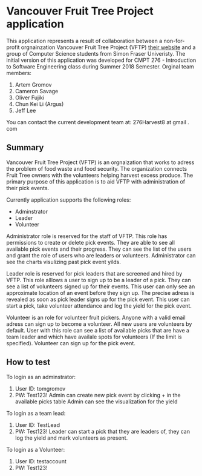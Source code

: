 # Vancouver Fruit Tree Project application #

This application represents a result of collaboration between a non-for-profit orgnainzation Vancouver Fruit Tree Project (VFTP) [their website](https://vancouverfruittree.com) and a group of Computer Science students from Simon Fraser Univeristy. The initial version of this application was developed for CMPT 276 - Introduction to Software Engineering class during Summer 2018 Semester. Orginal team members:

1. Artem Gromov
2. Cameron Savage
3. Oliver Fujiki
4. Chun Kei Li (Argus)
5. Jeff Lee

You can contact the current development team at: 276Harvest8 at gmail . com

## Summary ##
Vancouver Fruit Tree Project (VFTP) is an orgnaization that works to adress the problem of food waste and food security. The organization connects Fruit Tree owners with the volunteers helping harvest excess produce. The primary purpose of this application is to aid VFTP with administration of their pick events.

Currently application supports the following roles:
* Adminstrator 
* Leader
* Volunteer

Administrator role is reserved for the staff of VFTP. This role has permissions to create or delete pick events. They are able to see all available pick events and their progress. They can see the list of the users and grant the role of users who are leaders or volunteers. Administrator can see the charts visulizing past pick event yilds.

Leader role is reserved for pick leaders that are screened and hired by VFTP. This role alllows a user to sign up to be a leader of a pick. They can see a list of volunteers signed up for their events. This user can only see an approximate location of an event before they sign up. The precise adress is revealed as soon as pick leader signs up for the pick event.  This user can start a pick, take volunteer attendance and log the yield for the pick event.

Volunteer is an role for volunteer fruit pickers. Anyone with a valid email adress can sign up to become a volunteer. All new users are volunteers by default. User with this role can see a list of available picks that are have a team leader and which have availale spots for volunteers (If the limit is specified). Volunteer can sign up for the pick event.

## How to test ##
To login as an adminstrator:
1. User ID: tomgromov
2. PW: Test123! 
Admin can create new pick event by clicking + in the available picks table
Admin can see the visualization for the yield

To login as a team lead:
1. User ID: TestLead
2. PW: Test123!
Leader can start a pick that they are leaders of, they can log the yield and mark volunteers as present.

To login as a Volunteer:
1. User ID: testaccount
2. PW: Test123!
